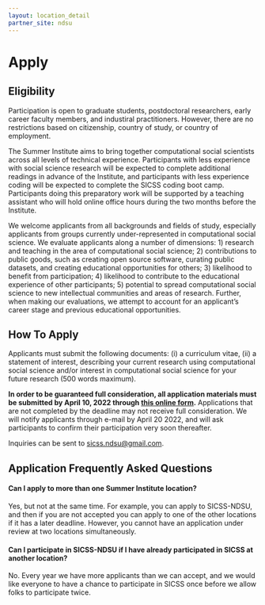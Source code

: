 ```yaml
---
layout: location_detail
partner_site: ndsu
---
```


# Apply

## Eligibility

Participation is open to graduate students, postdoctoral researchers, early career faculty members, and industiral practitioners. However, there are no restrictions based on citizenship, country of study, or country of employment. 

The Summer Institute aims to bring together computational social scientists across all levels of technical experience. Participants with less experience with social science research will be expected to complete additional readings in advance of the Institute, and participants with less experience coding will be expected to complete the SICSS coding boot camp. Participants doing this preparatory work will be supported by a teaching assistant who will hold online office hours during the two months before the Institute.

We welcome applicants from all backgrounds and fields of study, especially applicants from groups currently under-represented in computational social science. We evaluate applicants along a number of dimensions: 1) research and teaching in the area of computational social science; 2) contributions to public goods, such as creating open source software, curating public datasets, and creating educational opportunities for others; 3) likelihood to benefit from participation; 4) likelihood to contribute to the educational experience of other participants; 5) potential to spread computational social science to new intellectual communities and areas of research. Further, when making our evaluations, we attempt to account for an applicant’s career stage and previous educational opportunities.

## How To Apply

Applicants must submit the following documents: (i) a curriculum vitae, (ii) a statement of interest, describing your current research using computational social science and/or interest in computational social science for your future research (500 words maximum).

**In order to be guaranteed full consideration, all application materials must be submitted by April 10, 2022 through [this online form](https://ndstate.co1.qualtrics.com/jfe/form/SV_23iy2yXc4Z6guCW).** Applications that are not completed by the deadline may not receive full consideration. We will notify applicants through e-mail by April 20 2022, and will ask participants to confirm their participation very soon thereafter.

Inquiries can be sent to sicss.ndsu@gmail.com.

## Application Frequently Asked Questions

#### Can I apply to more than one Summer Institute location?

Yes, but not at the same time. For example, you can apply to SICSS-NDSU, and then if you are not accepted you can apply to one of the other locations if it has a later deadline. However, you cannot have an application under review at two locations simultaneously.

#### Can I participate in SICSS-NDSU if I have already participated in SICSS at another location?

No. Every year we have more applicants than we can accept, and we would like everyone to have a chance to participate in SICSS once before we allow folks to participate twice.
